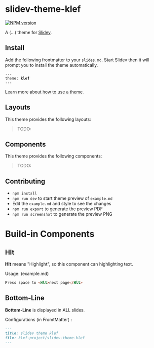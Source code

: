 # slidev-theme-klef

[![NPM version](https://img.shields.io/npm/v/slidev-theme-klef?color=3AB9D4&label=)](https://www.npmjs.com/package/slidev-theme-klef)

A (...) theme for [Slidev](https://github.com/slidevjs/slidev).

<!--
  Learn more about how to write a theme:
  https://sli.dev/themes/write-a-theme.html
--->

<!--
  run `npm run dev` to check out the slides for more details of how to start writing a theme
-->

<!--
  Put some screenshots here to demonstrate your theme

  Live demo: [...]
-->

## Install

Add the following frontmatter to your `slides.md`. Start Slidev then it will prompt you to install the theme automatically.

<pre><code>---
theme: <b>klef</b>
---</code></pre>

Learn more about [how to use a theme](https://sli.dev/themes/use).

## Layouts

This theme provides the following layouts:

> TODO:

## Components

This theme provides the following components:

> TODO:

## Contributing

- `npm install`
- `npm run dev` to start theme preview of `example.md`
- Edit the `example.md` and style to see the changes
- `npm run export` to generate the preview PDF
- `npm run screenshot` to generate the preview PNG

# Build-in Components

## Hlt

**Hlt** means "Highlight", so this component can highlighting text.

Usage: (example.md)

```md
Press space to <Hlt>next page</Hlt>
```

## Bottom-Line

**Bottom-Line** is displayed in ALL slides.

Configurations (in FromtMatter) :

```md
---
title: slidev theme klef
file: klef-project/slidev-theme-klef
---
```